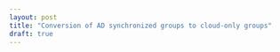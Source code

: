 ```yaml
---
layout: post
title: "Conversion of AD synchronized groups to cloud-only groups"
draft: true
---
```

